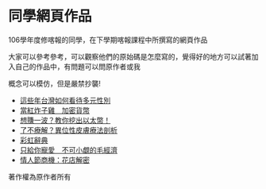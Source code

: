 # 同學網頁作品

106學年度修喀報的同學，在下學期喀報課程中所撰寫的網頁作品

大家可以參考參考，可以觀察他們的原始碼是怎麼寫的，覺得好的地方可以試著加入自己的作品中，有問題可以問原作者或我

概念可以模仿，但是嚴禁抄襲! 

- [這些年台灣如何看待多元性別](https://castnet.nctu.edu.tw/castnet/article/12757?issueID=693)
- [當紅炸子雞　加密貨幣](https://castnet.nctu.edu.tw/castnet/article/12690?issueID=691)
- [想賺一波？教你挖出以太幣！](https://castnet.nctu.edu.tw/castnet/article/12729?issueID=692)
- [了不療解？異位性皮膚療法剖析](https://castnet.nctu.edu.tw/castnet/article/12816?issueID=695)
- [彩虹辭典](http://castnet.nctu.edu.tw/castnet/article/12761?issueID=693)
- [只給你寵愛　不可小覷的毛經濟](https://castnet.nctu.edu.tw/castnet/article/12689?issueID=691)
- [情人節商機：花店解密](https://castnet.nctu.edu.tw/castnet/article/12786?issueID=694)

著作權為原作者所有